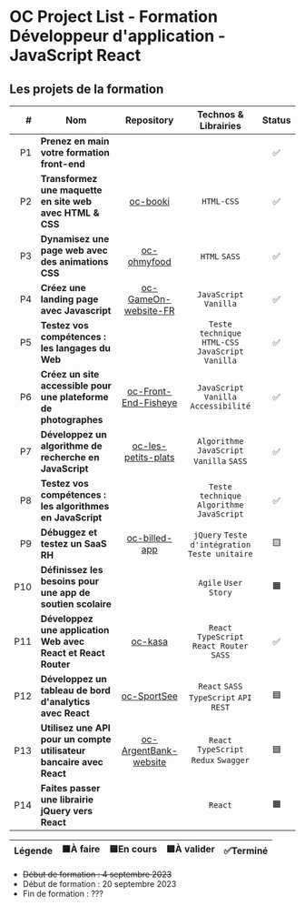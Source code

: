 # OC Project List - Formation Développeur d'application - JavaScript React

## Les projets de la formation

| # | Nom | Repository | Technos & Librairies | Status |
|-:|-|:-:|:-:|:-:|
| P1 | **Prenez en main votre formation front-end** |  |  | ✅ |
| P2 | **Transformez une maquette en site web avec HTML & CSS** | [oc-booki](https://github.com/boysers/oc-booki) | `HTML-CSS` | ✅ |
| P3 | **Dynamisez une page web avec des animations CSS** | [oc-ohmyfood](https://github.com/boysers/oc-ohmyfood) | `HTML` `SASS` | ✅ |
| P4 | **Créez une landing page avec Javascript** | [oc-GameOn-website-FR](https://github.com/boysers/oc-GameOn-website-FR) | `JavaScript Vanilla` | ✅ |
| P5 | **Testez vos compétences : les langages du Web** |  | `Teste technique` `HTML-CSS` `JavaScript Vanilla` | ✅ |
| P6 | **Créez un site accessible pour une plateforme de photographes** | [oc-Front-End-Fisheye](https://github.com/boysers/oc-Front-End-Fisheye) | `JavaScript Vanilla` `Accessibilité` | ✅ |
| P7 | **Développez un algorithme de recherche en JavaScript** | [oc-les-petits-plats](https://github.com/boysers/oc-les-petits-plats) | `Algorithme` `JavaScript Vanilla` `SASS` | ✅ |
| P8 | **Testez vos compétences : les algorithmes en JavaScript** | | `Teste technique` `Algorithme` `JavaScript` | ✅ |
| P9 | **Débuggez et testez un SaaS RH** | [oc-billed-app](https://github.com/boysers/oc-billed-app) | `jQuery` `Teste d'intégration` `Teste unitaire` | 🟨 |
| P10 | **Définissez les besoins pour une app de soutien scolaire** |  | `Agile` `User Story` | 🟧 |
| P11 | **Développez une application Web avec React et React Router** | [oc-kasa](https://github.com/boysers/oc-kasa) | `React` `TypeScript` `React Router` `SASS` | ✅ |
| P12 | **Développez un tableau de bord d'analytics avec React** | [oc-SportSee](https://github.com/boysers/oc-SportSee) | `React` `SASS` `TypeScript` `API REST` | 🟦 |
| P13 | **Utilisez une API pour un compte utilisateur bancaire avec React** | [oc-ArgentBank-website](https://github.com/boysers/oc-ArgentBank-website) | `React` `TypeScript` `Redux` `Swagger` | 🟦 |
| P14 | **Faites passer une librairie jQuery vers React** |  | `React` | 🟧 |

Légende | 🟧À faire | 🟨En cours | 🟦À valider | ✅Terminé |
| :---: | :---: | :---: | :---: | :---: |


- ~~Début de formation : 4 septembre 2023~~
- Début de formation : 20 septembre 2023
- Fin de formation : ???
